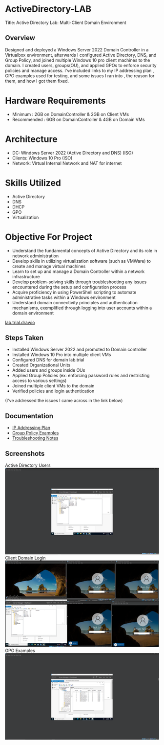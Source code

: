 # ActiveDirectory-LAB


Title: Active Directory Lab: Multi-Client Domain Environment

## Overview

Designed and deployed a Windows Server 2022 Domain Controller in a Virtualbox environment, afterwards I configured Active Directory, DNS, and Group Policy, and joined multiple Windows 10 pro client machines to the domain. I created users, groups(OU), and applied GPOs to enforce security policies and manage access. I've included links to my IP addressing plan , GPO examples used for testing, and some issues I ran into , the reason for them, and how I got them fixed.

# Hardware Requirements

- Minimum : 2GB on DomainController & 2GB on Client VMs
- Recommended : 6GB on DomainController & 4GB on Domain VMs

# Architecture

- DC: Windows Server 2022 (Active Directory and DNS) (ISO)
- Clients: Windows 10 Pro (ISO)
- Network: Virtual Internal Network and NAT for internet

# Skills Utilized

- Active Directory
- DNS
- DHCP
- GPO
- Virtualization

# Objective For Project

- Understand the fundamental concepts of Active Directory and its role in network administration
- Develop skills in utilizing virtualization software (such as VMWare) to create and manage virtual machines
- Learn to set up and manage a Domain Controller within a network infrastructure
- Develop problem-solving skills through troubleshooting any issues encountered during the setup and configuration process
- Acquire proficiency in using PowerShell scripting to automate administrative tasks within a Windows environment
- Understand domain connectivity principles and authentication mechanisms, exemplified through logging into user accounts within a domain environment



[lab.trial.drawio](https://github.com/user-attachments/files/22304126/lab.trial.drawio)



## Steps Taken

- Installed Windows Server 2022 and promoted to Domain controller
- Installed Windows 10 Pro into multiple client VMs
- Configured DNS for domain lab.trial
- Created Organizational Units
- Added users and groups inside OUs
- Applied Group Policies (ex: enforcing password rules and restricting access to various settings)
- Joined multiple client VMs to the domain
- Verified policies and login authentication

(I've addressed the issues I came across in the link below)

## Documentation

- [IP Addressing Plan](Documentation/IP-Plan.md)
- [Group Policy Examples](Documentation/GPO-Examples.md)
- [Troubleshooting Notes](Documentation/Troubleshooting.md)

## Screenshots

Active Directory Users
![Active Directory Users](Screenshots/AD-Users.png)
Client Domain Login
![Client Domain Login](Screenshots/Client-Login.png)
GPO Examples
![GPO Example](Screenshots/GPOs.png)

